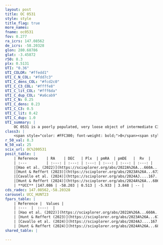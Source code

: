```yaml
---
layout: post
title: OC 0531
style: style
title_flag: true
more_names: 
fname: oc0531
fov: 0.277
ra_icrs: 147.08562
de_icrs: -58.20328
glon: 280.68786
glat: -3.45872
r50: 8.3
plx: 0.5131
UTI: "0.36"
UTI_COLOR: "#ffedd1"
UTI_C_N_COL: "#fdd7c3"
UTI_C_dens_COL: "#fcd2c0"
UTI_C_C3_COL: "#ffffe8"
UTI_C_lit_COL: "#fff6da"
UTI_C_dup_COL: "#a6cab9"
UTI_C_N: 0.25
UTI_C_dens: 0.23
UTI_C_C3: 0.5
UTI_C_lit: 0.42
UTI_C_dup: 1.0
UTI_summary: |
    OC 0531 is a poorly populated, very loose object of intermediate C3 quality. It was recently reported in the literature.
class3: |
    <span style="color: #FFC300; font-weight: bold;">B</span><span style="color: #FFC300; font-weight: bold;">B</span>
r_50_val: 8.3
N_50_val: 25
scix_url: OC%200531
posit_table: |
    | Reference    | RA    | DEC   | Plx  | pmRA  | pmDE   |  Rv  |
    | :---         | :---: | :---: | :---: | :---: | :---: | :---: |
    |[Hao et al. (2022)](https://scixplorer.org/abs/2022A%26A...660A...4H) | 147.063 | -58.177 | 0.523 | -5.923 | 3.792 | -- |
    |[Hunt & Reffert (2023)](https://scixplorer.org/abs/2023A%26A...673A.114H) | 147.062 | -58.185 | 0.515 | -5.961 | 3.84 | -- |
    |[Cavallo et al. (2024)](https://scixplorer.org/abs/2024AJ....167...12C) | 147.112 | -58.209 | 0.516 | -- | -- | -- |
    |[Hunt & Reffert (2024)](https://scixplorer.org/abs/2024A%26A...686A..42H) | 147.062 | -58.185 | 0.515 | -5.961 | 3.84 | -- |
    | **UCC** |147.086 | -58.203 | 0.513 | -5.933 | 3.848 | -- | 
cds_radec: 147.08562,-58.20328
carousel: UCC_HUNT23
fpars_table: |
    | Reference |  Values |
    | :---  |  :---:  |
    | [Hao et al. (2022)](https://scixplorer.org/abs/2022A%26A...660A...4H) | `AG=1.22, age=8.0, Z=0.028` |
    | [Hunt & Reffert (2023)](https://scixplorer.org/abs/2023A%26A...673A.114H) | `AV50=0.706, diffAV50=0.302, MOD50=11.326, logAge50=8.217` |
    | [Cavallo et al. (2024)](https://scixplorer.org/abs/2024AJ....167...12C) | `AV50=0.9, dMod50=11.23, logAge50=8.24, [Fe/H]50=-0.39` |
    | [Hunt & Reffert (2024)](https://scixplorer.org/abs/2024A%26A...686A..42H) | `MassJ=126.137` |
shared_table: |
    
---
```

